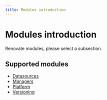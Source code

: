 ```yaml
---
title: Modules introduction
---
```


# Modules introduction

Renovate modules, please select a subsection.

## Supported modules

-   [Datasources](./datasource/index.md)
-   [Managers](./manager/index.md)
-   [Platform](./platform/index.md)
-   [Versioning](./versioning/index.md)
